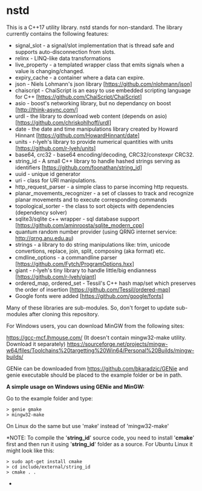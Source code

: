 # nstd

This is a C++17 utility library. nstd stands for non-standard.
The library currently contains the following features:
   * signal_slot    - a signal/slot implementation that is thread safe and supports auto-disconnection from slots.
   * relinx - LINQ-like data transformations
   * live_property - a templated wrapper class that emits signals when a value is changing/changed.
   * expiry_cache  - a container where a data can expire.
   * json - Niels Lohmann's json library [https://github.com/nlohmann/json]
   * chaiscript - ChaiScript is an easy to use embedded scripting language for C++ [https://github.com/ChaiScript/ChaiScript]
   * asio - boost's networking library, but no dependancy on boost [http://think-async.com/]
   * urdl - the library to download web content (depends on asio) [https://github.com/chriskohlhoff/urdl]
   * date - the date and time manipulations library created by Howard Hinnant [https://github.com/HowardHinnant/date]
   * units - r-lyeh's library to provide numerical quantities with units [https://github.com/r-lyeh/units]
   * base64, crc32 - base64 encoding/decoding, CRC32/constexpr CRC32.
   * string_id - A small C++ library to handle hashed strings serving as identifiers [https://github.com/foonathan/string_id]
   * uuid - unique id generator
   * uri - class for URI manipulations.
   * http_request_parser - a simple class to parse incoming http requests.
   * planar_movements_recognizer - a set of classes to track and recognize planar movements and to execute corresponding commands
   * topological_sorter - the class to sort objects with dependencies (dependency solver)
   * sqlite3/sqlite c++ wrapper - sql database support [https://github.com/aminroosta/sqlite_modern_cpp]
   * quantum random number provider (using QRNG internet service: http://qrng.anu.edu.au)
   * strings - a library to do string manipulations like: trim, unicode convertions, replace, join, split, composing (aka format) etc.
   * cmdline_options - a commandline parser [https://github.com/Fytch/ProgramOptions.hxx]
   * giant - r-lyeh's tiny library to handle little/big endianness [https://github.com/r-lyeh/giant]
   * ordered_map, ordered_set - Tessil's C++ hash map/set which preserves the order of insertion [https://github.com/Tessil/ordered-map]
   * Google fonts were added [https://github.com/google/fonts]

Many of these libraries are sub-modules. So, don't forget to update sub-modules after cloning this repository.

For Windows users, you can download MinGW from the following sites:

https://gcc-mcf.lhmouse.com/ (It doesn't contain mingw32-make utility. Download it separately)
https://sourceforge.net/projects/mingw-w64/files/Toolchains%20targetting%20Win64/Personal%20Builds/mingw-builds/

GENie can be downloaded from https://github.com/bkaradzic/GENie and genie executable should be placed to the example folder or be in path.

**A simple usage on Windows using GENie and MinGW:**

Go to the example folder and type:
```
> genie gmake
> mingw32-make
```
On Linux do the same but use 'make' instead of 'mingw32-make'

*NOTE: To compile the '**string_id**' source code, you need to install '**cmake**' first and then run it using '**string_id**' folder as a source.
For Ubuntu Linux it might look like this:
```
> sudo apt-get install cmake
> cd include/external/string_id
> cmake . .
```
*